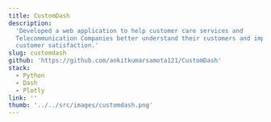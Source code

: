 ```yaml
---
title: CustomDash
description:
  'Developed a web application to help customer care services and
  Telecommunication Companies better understand their customers and improve
  customer satisfaction.'
slug: customdash
github: 'https://github.com/ankitkumarsamota121/CustomDash'
stack:
  - Python
  - Dash
  - Plotly
link: ''
thumb: '../../src/images/customdash.png'
---
```

